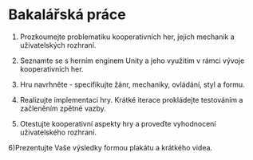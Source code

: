 # Bakalářská práce

1) Prozkoumejte problematiku kooperativních her, jejich mechanik a uživatelských rozhraní.

2) Seznamte se s herním enginem Unity a jeho využitím v rámci vývoje kooperativních her.

3) Hru navrhněte - specifikujte žánr, mechaniky, ovládání, styl a formu.

4) Realizujte implementaci hry. Krátké iterace prokládejte testováním a začleněním zpětné vazby.

5) Otestujte kooperativní aspekty hry a proveďte vyhodnocení uživatelského rozhraní.

6)Prezentujte Vaše výsledky formou plakátu a krátkého videa.
